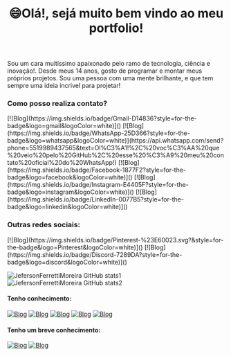 <!-- WELLCOME -->
<body id="github-portfolio">
    <!-- MENU -->
    <header id="github-menu">
        <h1 class="title">😄Olá!, sejá muito bem vindo ao meu portfolio!</h1>
    </header>
    <!-- MAIN-CONTENT -->
    <main id="github-content">
        <p class="gh-description">
            Sou um cara muitíssimo apaixonado pelo ramo de tecnologia, ciência e inovação!.
            Desde meus 14 anos, gosto de programar e montar meus próprios projetos.
            Sou uma pessoa com uma mente brilhante, e que tem sempre uma ideia incrivel para projetar!
        </p>
        <div id="gh-contacts">
            <h3 class="sub-title">Como posso realiza contato?</h3>
            [![Blog](https://img.shields.io/badge/Gmail-D14836?style=for-the-badge&logo=gmail&logoColor=white)]()
            [![Blog](https://img.shields.io/badge/WhatsApp-25D366?style=for-the-badge&logo=whatsapp&logoColor=white)](https://api.whatsapp.com/send?phone=5519989437565&text=Ol%C3%A1!%2C%20voc%C3%AA%20que%20veio%20pelo%20GitHub%2C%20esse%20%C3%A9%20meu%20contato%20oficial%20do%20WhatsApp!)
            [![Blog](https://img.shields.io/badge/Facebook-1877F2?style=for-the-badge&logo=facebook&logoColor=white)]()
            [![Blog](https://img.shields.io/badge/Instagram-E4405F?style=for-the-badge&logo=instagram&logoColor=white)]()
            [![Blog](https://img.shields.io/badge/LinkedIn-0077B5?style=for-the-badge&logo=linkedin&logoColor=white)]()
        </div>
    </main>
    <!-- END-CONTENT -->
    <footer id="github-endbar">
        <h3 class="sub-title">Outras redes sociais:</h3>
        [![Blog](https://img.shields.io/badge/Pinterest-%23E60023.svg?&style=for-the-badge&logo=Pinterest&logoColor=white)]()
        [![Blog](https://img.shields.io/badge/Discord-7289DA?style=for-the-badge&logo=discord&logoColor=white)]()
    </footer>
</body>

![JefersonFerrettiMoreira GitHub stats1](https://github-readme-stats.vercel.app/api?username=JefersonFerrettiMoreira&show_icons=true&theme=transparent)
![JefersonFerrettiMoreira GitHub stats2](https://github-readme-stats.vercel.app/api/top-langs/?username=JefersonFerrettiMoreira&theme=blue-green)

#### Tenho conhecimento:
[![Blog](https://img.shields.io/badge/HTML5-E34F26?style=for-the-badge&logo=html5&logoColor=white)]()
[![Blog](https://img.shields.io/badge/CSS3-1572B6?style=for-the-badge&logo=css3&logoColor=white)]()
[![Blog](https://img.shields.io/badge/JavaScript-323330?style=for-the-badge&logo=javascript&logoColor=F7DF1E)]()
[![Blog](https://img.shields.io/badge/React-20232A?style=for-the-badge&logo=react&logoColor=61DAFB)]()
[![Blog](https://img.shields.io/badge/PHP-777BB4?style=for-the-badge&logo=php&logoColor=white)]()

#### Tenho um breve conhecimento:
[![Blog](https://img.shields.io/badge/Python-14354C?style=for-the-badge&logo=python&logoColor=white)]()
[![Blog](https://img.shields.io/badge/Lua-2C2D72?style=for-the-badge&logo=lua&logoColor=white)]()


